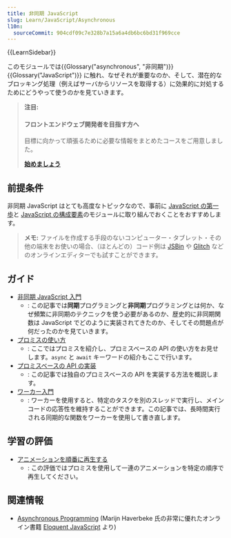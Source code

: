 ```yaml
---
title: 非同期 JavaScript
slug: Learn/JavaScript/Asynchronous
l10n:
  sourceCommit: 904cdf09c7e328b7a15a6a4db6bc6bd31f969cce
---
```


{{LearnSidebar}}

このモジュールでは{{Glossary("asynchronous", "非同期")}} {{Glossary("JavaScript")}} に触れ、なぜそれが重要なのか、そして、潜在的なブロッキング処理（例えばサーバからリソースを取得する）に効果的に対処するためにどうやって使うのかを見ていきます。

> **注目:**
>
> #### フロントエンドウェブ開発者を目指す方へ
>
> 目標に向かって頑張るために必要な情報をまとめたコースをご用意しました。
>
> [**始めましょう**](/ja/docs/Learn/Front-end_web_developer)

## 前提条件

非同期 JavaScript はとても高度なトピックなので、事前に [JavaScript の第一歩](/ja/docs/Learn/JavaScript/First_steps)と [JavaScript の構成要素](/ja/docs/Learn/JavaScript/Building_blocks)のモジュールに取り組んでおくことをおすすめします。

> **メモ:** ファイルを作成する手段のないコンピューター・タブレット・その他の端末をお使いの場合、（ほとんどの）コード例は [JSBin](https://jsbin.com/) や [Glitch](https://glitch.com) などのオンラインエディターでも試すことができます。

## ガイド

- [非同期 JavaScript 入門](/ja/docs/Learn/JavaScript/Asynchronous/Introducing)
  - : この記事では**同期**プログラミングと**非同期**プログラミングとは何か、なぜ頻繁に非同期のテクニックを使う必要があるのか、歴史的に非同期関数は JavaScript でどのように実装されてきたのか、そしてその問題点が何だったのかを見ていきます。
- [プロミスの使い方](/ja/docs/Learn/JavaScript/Asynchronous/Promises)
  - : ここではプロミスを紹介し、プロミスベースの API の使い方をお見せします。`async` と `await` キーワードの紹介もここで行います。
- [プロミスベースの API の実装](/ja/docs/Learn/JavaScript/Asynchronous/Implementing_a_promise-based_API)
  - : この記事では独自のプロミスベースの API を実装する方法を概説します。
- [ワーカー入門](/ja/docs/Learn/JavaScript/Asynchronous/Introducing_workers)
  - : ワーカーを使用すると、特定のタスクを別のスレッドで実行し、メインコードの応答性を維持することができます。この記事では、長時間実行される同期的な関数をワーカーを使用して書き直します。

## 学習の評価

- [アニメーションを順番に再生する](/ja/docs/Learn/JavaScript/Asynchronous/Sequencing_animations)
  - : この評価ではプロミスを使用して一連のアニメーションを特定の順序で再生してください。

## 関連情報

- [Asynchronous Programming](https://eloquentjavascript.net/11_async.html) (Marijn Haverbeke 氏の非常に優れたオンライン書籍 [Eloquent JavaScript](https://eloquentjavascript.net/) より)
